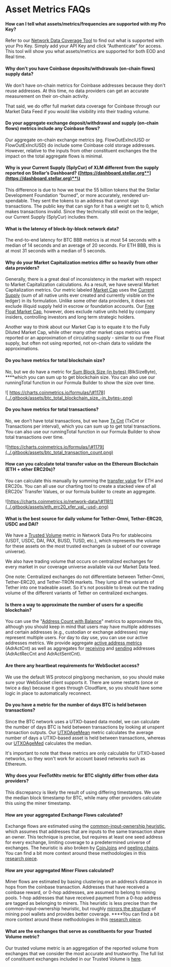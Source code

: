 # Asset Metrics FAQs

#### **How can I tell what assets/metrics/frequencies are supported with my Pro Key?**

Refer to our [Network Data Coverage Tool](https://coinmetrics.io/tools/) to find out what is supported with your Pro Key. Simply add your API Key and click “Authenticate” for access. This tool will show you what assets/metrics are supported for both EOD and Real time.

#### **Why don’t you have Coinbase deposits/withdrawals \(on-chain flows\) supply data?**

We don't have on-chain metrics for Coinbase addresses because they don't reuse addresses. At this time, no data providers can get an accurate measurement on their on-chain activity. 

That said, we do offer full market data coverage for Coinbase through our Market Data Feed if you would like visibility into their trading volume.

#### **Do your aggregate exchange deposit/withdrawal and supply \(on-chain flows\) metrics include any Coinbase flows?**

Our aggregate on-chain exchange metrics \(eg. FlowOutExInclUSD or FlowOutExInclUSD\) do include some Coinbase cold storage addresses. However, relative to the inputs from other constituent exchanges the the impact on the total aggregate flows is minimal. 

#### **Why is your Current Supply \(SplyCur\) of XLM different from the supply reported on Stellar’s Dashboard? \(**[**https://dashboard.stellar.org**](https://dashboard.stellar.org)**\)**

This difference is due to how we treat the 55 billion tokens that the Stellar Development Foundation “burned”, or more accurately, rendered un-spendable. They sent the tokens to an address that cannot sign transactions. The public key that can sign for it has a weight set to 0, which makes transactions invalid. Since they technically still exist on the ledger, our Current Supply \(SplyCur\) includes them. 

#### **What is the latency of block-by-block network data?**

The end-to-end latency for BTC BBB metrics is at most 54 seconds with a median of 14 seconds and an average of 20 seconds. For ETH BBB, this is at most 31 seconds with a median of 5 seconds. 

#### **Why do your Market Capitalization metrics differ so heavily from other data providers?**

Generally, there is a great deal of inconsistency in the market with respect to Market Capitalization calculations. As a result, we have several Market Capitalization metrics.  Our metric labeled [Market Cap](market/capmrktcurusd.md) uses the [Current Supply](supply/splycur.md) \(sum of all native units ever created and currently visible on the ledger\) in its formulation.  Unlike some other data providers, it does not exclude illiquid supply held in escrow or foundation accounts. Our [Free Float Market Cap](market/capmrktffusd.md), however, does exclude native units held by company insiders, controlling investors and long term strategic holders.

Another way to think about our Market Cap is to equate it to the Fully Diluted Market Cap, while other many other market caps metrics use reported or an approximation of circulating supply - similar to our Free Float supply, but often not using reported, not on-chain data to validate the approximations. 

#### **Do you have metrics for total blockchain size?**

No, but we do have a metric for[ Sum Block Size \(in bytes\) ](network-usage/blksizebyte.md)\(BlkSizeByte\), ****which you can sum up to get blockchain size.  You can also use our runningTotal function in our Formula Builder to show the size over time. 

![ https://charts.coinmetrics.io/formulas/\#1178](../.gitbook/assets/btc_total_blockchain_size_-in_bytes-.png)

#### **Do you have metrics for total transactions?** 

No, we don’t have total transactions, but we have [Tx Cnt](transactions/txcnt.md) \(TxCnt or Transactions per interval\), which you can sum up to get total transactions.  You can also use our runningTotal function in our Formula Builder to show total transactions over time. 

![https://charts.coinmetrics.io/formulas/\#1179](../.gitbook/assets/btc_total_transaction_count.png)

#### **How can you calculate total transfer value on the Ethereum Blockchain \(ETH + other ERC20s\)?** 

You can calculate this manually by summing the [transfer value](transactions/txtfrvalntv.md) for ETH and ERC20s.  You can all use our charting tool to create a stacked view of all ERC20s' Transfer Values, or our formula builder to create an aggregate.

![https://charts.coinmetrics.io/network-data/\#1181](../.gitbook/assets/eth_erc20_xfer_val_-usd-.png)

#### **What is the best source for daily volume for Tether-Omni, Tether-ERC20, USDC and DAI?**

We have a [Trusted Volume](volume/volume_trusted_spot_usd_1d.md) metric in Network Data Pro for stablecoins \(USDT, USDC, DAI, PAX, BUSD, TUSD, etc.\), which represents the volume for these assets on the most trusted exchanges \(a subset of our coverage universe\). 

We also have trading volume that occurs on centralized exchanges for every market in our coverage universe available via our Market Data feed. 

One note:  Centralized exchanges do not differentiate between Tether-Omni, Tether-ERC20, and Tether-TRON markets. They lump all the variants of Tether into one tradeable asset. So it's not possible to break out the trading volume of the different variants of Tether on centralized exchanges.

#### **Is there a way to approximate the number of users for a specific blockchain?** 

You can use the "[Address Count with Balance](addresses/adrbal1inxcnt/)" metrics to approximate this, although you should keep in mind that users may have multiple addresses and certain addresses \(e.g., custodian or exchange addresses\) may represent multiple users. For day to day use, you can use our active addresses metrics. We provide aggregate [active address metrics](addresses/adractcnt.md) \(AdrActCnt\) as well as aggregates for [receiving](addresses/adractreccnt.md) and [sending](addresses/adractsentcnt.md) addresses \(AdrActRecCnt and AdrActSentCnt\). 

#### **Are there any heartbeat requirements for WebSocket access?** 

We use the default WS protocol ping/pong mechanism, so you should make sure your WebSocket client supports it. There are some restarts \(once or twice a day\) because it goes through Cloudflare, so you should have some logic in place to automatically reconnect. 

#### **Do you have a metric for the number of days BTC is held between transactions?** 

Since the BTC network uses a UTXO-based data model, we can calculate the number of days BTC is held between transactions by looking at unspent transaction outputs. Our [UTXOAgeMean](https://docs.coinmetrics.io/asset-metrics/network-usage/utxoagemean) metric calculates the average number of days a UTXO-based asset is held between transactions, whereas our [UTXOAgeMed](https://docs.coinmetrics.io/asset-metrics/network-usage/utxoagemed) calculates the median. 

It's important to note that these metrics are only calculable for UTXO-based networks, so they won't work for account based networks such as Ethereum. 

#### **Why does your FeeTotNtv metric for BTC slightly differ from other data providers?**

This discrepancy is likely the result of using differing timestamps. We use the median block timestamp for BTC, while many other providers calculate this using the miner timestamp. 

#### **How are your aggregated Exchange Flows calculated?** 

Exchange flows are estimated using the [common-input-ownership heuristic](https://en.bitcoin.it/wiki/Common-input-ownership_heuristic), which assumes that addresses that are inputs to the same transaction share an owner. This technique is precise, but requires at least one seed address for every exchange, limiting coverage to a predetermined universe of exchanges. The heuristic is also broken by [CoinJoins](https://en.bitcoin.it/wiki/CoinJoin) and [peeling chains](https://en.bitcoin.it/wiki/Privacy#Change_address_detection). You can find a bit more context around these methodologies in this [research piece](https://coinmetrics.io/following-flows-ii-where-do-miners-sell/).

#### **How are your aggregated Miner Flows calculated?** 

Miner flows are estimated by basing clustering on an address’s distance in hops from the coinbase transaction. Addresses that have received a coinbase reward, or 0-hop addresses, are assumed to belong to mining pools. 1-hop addresses that have received payment from a 0-hop address are tagged as belonging to miners. This heuristic is less precise than the common-input-ownership heuristic, but roughly [mirrors the structure](https://braiins.com/blog/when-and-why-bitcoin-miners-sell-btc) of mining pool wallets and provides better coverage. ****You can find a bit more context around these methodologies in this [research piece](https://coinmetrics.io/following-flows-ii-where-do-miners-sell/). 

#### What are the exchanges that serve as constituents for your Trusted Volume metric? 

Our trusted volume metric is an aggregation of the reported volume from exchanges that we consider the most accurate and trustworthy.  The full list of constituent exchanges included in our Trusted Volume is [here](https://docs.coinmetrics.io/asset-metrics/volume/volume_trusted_spot_usd_1d). 


